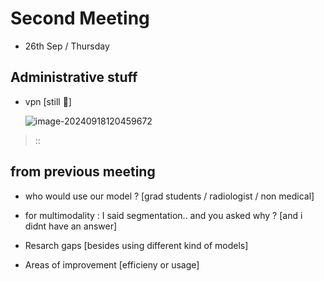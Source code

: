 # Second Meeting

- 26th Sep / Thursday



## Administrative stuff

* vpn [still 🫠]

  ![image-20240918120459672](/home/adi/.config/Typora/typora-user-images/image-20240918120459672.png)

> ::



## from previous meeting

* who would use our model ? [grad students / radiologist / non medical]

* for multimodality : I said segmentation.. and you asked why ? [and i didnt have an answer]
* Resarch gaps [besides using different kind of models]
* Areas of improvement [efficieny or usage]

>
>
>
